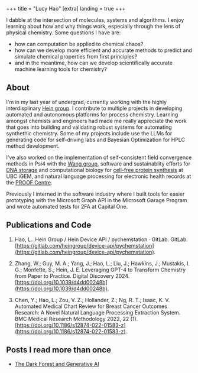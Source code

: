 +++
title = "Lucy Hao"
[extra]
landing = true
+++

I dabble at the intersection of molecules, systems and algorithms. I enjoy learning about how and why things work, especially through the lens of physical chemistry. Some questions I have are: 

- how can computation be applied to chemical chaos?
- how can we develop more efficient and accurate methods to predict and simulate chemical properties from first principles?
- and in the meantime, how can we develop scientifically accurate machine learning tools for chemistry?

## About
I'm in my last year of undergrad, currently working with the highly interdisplinary [Hein group](https://groups2.chem.ubc.ca/jheints1/). I contribute to multiple projects in developing automated and autonomous platforms for process chemistry. Learning amongst chemists and engineers had made me really appreciate the work that goes into building and validating robust systems for automating synthethic chemistry. Some of my projects include use the LLMs for generating code for self-driving labs and Bayesian Optimization for HPLC method development.

I've also worked on the implementation of self-consistent field convergence methods in Psi4 with the [Wang group](https://www.chem.ubc.ca/yan-alexander-wang), software and sustainablity efforts for [DNA storage](https://2024.igem.wiki/ubc-vancouver/) and computational biology for [cell-free protein synthesis](https://2023.igem.wiki/ubc-vancouver/) at UBC iGEM, and natural language processing for electronic health records at the [PROOF Centre](https://www.proofcentre.ca/).

Previously I interned in the software industry where I built tools for easier prototyping with the Microsoft Graph API in the Microsoft Garage Program and wrote automated tests for 2FA at Capital One.

## Publications and Code
1. Hao, L.. Hein Group / Hein Device API / pychemstation · GitLab. GitLab. [https://gitlab.com/heingroup/device-api/pychemstation](https://gitlab.com/heingroup/device-api/pychemstation).

2. Zhang, W.; Guy, M. A.; Yang, J.; Hao, L.; Liu, J.; Hawkins, J.; Mustakis, I. G.; Monfette,
S.; Hein, J. E. Leveraging GPT-4 to Transform Chemistry from Paper to Practice. Digital
Discovery 2024. [https://doi.org/10.1039/d4dd00248b](https://doi.org/10.1039/d4dd00248b).

3. Chen, Y.; Hao, L.; Zou, V. Z.; Hollander, Z.; Ng, R. T.; Isaac, K. V. Automated
Medical Chart Review for Breast Cancer Outcomes Research: A Novel Natural Language Processing Extraction System. BMC Medical Research Methodology 2022, 22 (1).
[https://doi.org/10.1186/s12874-022-01583-z](https://doi.org/10.1186/s12874-022-01583-z).

## Posts I read more than once
- [The Dark Forest and Generative AI](https://maggieappleton.com/ai-dark-forest)